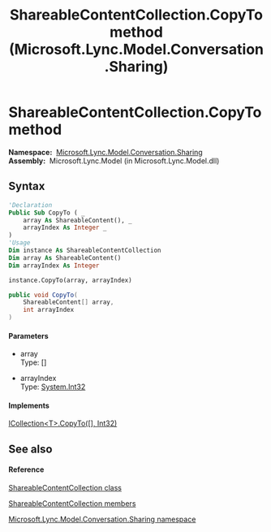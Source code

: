 ﻿---
title: ShareableContentCollection.CopyTo method  (Microsoft.Lync.Model.Conversation.Sharing)
TOCTitle: 'CopyTo method '
ms:assetid: M:Microsoft.Lync.Model.Conversation.Sharing.ShareableContentCollection.CopyTo(Microsoft.Lync.Model.Conversation.Sharing.ShareableContent[],System.Int32)_DI_3_UC_OCS14MrefLyncWPF
ms:mtpsurl: https://msdn.microsoft.com/en-us/library/microsoft.lync.model.conversation.sharing.shareablecontentcollection.copyto(v=office.15)
ms:contentKeyID: 48600246
ms.date: 07/28/2014
mtps_version: v=office.15
f1_keywords:
- Microsoft.Lync.Model.Conversation.Sharing.ShareableContentCollection.CopyTo
dev_langs:
- CSharp
- JScript
- VB
- other
---

# ShareableContentCollection.CopyTo method

**Namespace:**  [Microsoft.Lync.Model.Conversation.Sharing](microsoft-lync-model-conversation-sharing-namespace_2.md)  
**Assembly:**  Microsoft.Lync.Model (in Microsoft.Lync.Model.dll)

## Syntax

``` vb
'Declaration
Public Sub CopyTo ( _
    array As ShareableContent(), _
    arrayIndex As Integer _
)
'Usage
Dim instance As ShareableContentCollection
Dim array As ShareableContent()
Dim arrayIndex As Integer

instance.CopyTo(array, arrayIndex)
```

``` csharp
public void CopyTo(
    ShareableContent[] array,
    int arrayIndex
)
```

#### Parameters

  - array  
    Type: \[\]  

<!-- end list -->

  - arrayIndex  
    Type: [System.Int32](http://msdn2.microsoft.com/en-us/library/td2s409d)  

#### Implements

[ICollection\<T\>.CopyTo(\[\], Int32)](http://msdn2.microsoft.com/en-us/library/0efx51xw)  

## See also

#### Reference

[ShareableContentCollection class](shareablecontentcollection-class-microsoft-lync-model-conversation-sharing_2.md)

[ShareableContentCollection members](shareablecontentcollection-members-microsoft-lync-model-conversation-sharing_2.md)

[Microsoft.Lync.Model.Conversation.Sharing namespace](microsoft-lync-model-conversation-sharing-namespace_2.md)

